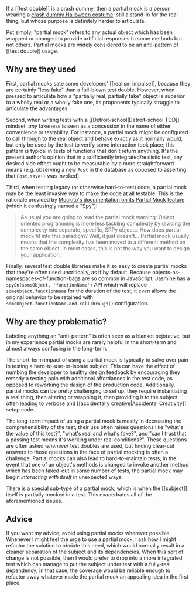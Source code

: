 If a [[test double]] is a crash dummy, then a partial mock is a person wearing a [crash dummy Halloween costume](https://www.google.com/search?q=crash+dummy+halloween+costume&safe=off&client=safari&rls=en&source=lnms&tbm=isch&sa=X&ved=0CAcQ_AUoAWoVChMI0ef2l7amyAIVxY8NCh13ZwAA&biw=1240&bih=716): still a stand-in for the real thing, but whose purpose is definitely harder to articulate.

Put simply, "partial mock" refers to any actual object which has been wrapped or changed to provide artificial responses to some methods but not others. Partial mocks are widely considered to be an anti-pattern of [[test double]] usage.

## Why are they used

First, partial mocks sate some developers' [[realism impulse]], because they are certainly "less fake" than a full-blown test double. However, when pressed to articulate how a "partially real, partially fake" object is superior to a wholly real or a wholly fake one, its proponents typically struggle to articulate the advantages.

Second, when writing tests with a [[Detroit-school|Detroit-school TDD]] mindset, _any_ fakeness is seen as a concession in the name of either convenience or testability. For instance, a partial mock might be configured to call through to the real object and behave exactly as it normally would, but only be used by the test to verify some interaction took place; this pattern is typical in tests of functions that don't return anything. It's the present author's opinion that in a sufficiently integrated/realistic test, any desired side effect ought to be measurable by a more straightforward means (e.g. observing a new `Post` in the database as opposed to asserting that `Post.save()` was invoked).

Third, when testing legacy (or otherwise hard-to-test) code, a partial mock may be the least invasive way to make the code at all testable. This is the rationale provided by [Mockito's documentation on its Partial Mock feature](http://site.mockito.org/mockito/docs/current/org/mockito/Mockito.html#16) (which it confusingly named a "Spy"):

> As usual you are going to read the partial mock warning: Object oriented programming is more less tackling complexity by dividing the complexity into separate, specific, SRPy objects. How does partial mock fit into this paradigm? Well, it just doesn't... Partial mock usually means that the complexity has been moved to a different method on the same object. In most cases, this is not the way you want to design your application.

Finally, several test double libraries make it so easy to create partial mocks that they're often used uncritically, as if by default. Because objects-as-namespaces-of-function-bags are so common in JavaScript, Jasmine has a `spyOn(someObject, 'functionName')` API which will replace `someObject.functionName` for the duration of the test; it even allows the original behavior to be retained with `someObject.functionName.and.callThrough()` configuration.

## Why are they problematic?

Labeling anything an "anti-pattern" is often seen as a blanket pejorative, but in my experience partial mocks are rarely helpful in the short-term and almost always confusing in the long-term.

The short-term impact of using a partial mock is typically to salve over pain in testing a hard-to-use-or-isolate subject. This can have the effect of numbing the developer to healthy design feedback by encouraging they remedy a testing pain with additional affordances in the test code, as opposed to reworking the design of the production code. Additionally, partial mocks can be pretty challenging to set up: they require instantiating a real thing, then altering or wrapping it, then providing it to the subject, often leading to verbose and [[accidentally creative|Accidental Creativity]] setup code.

The long-term impact of using a partial mock is mostly in decreasing the comprehensibility of the test; their use often raises questions like "what's the value of this test?", "what's real and what's fake?", and "can I trust that a passing test means it's working under real conditions?". These questions are often asked _whenever_ test doubles are used, but finding clear-cut answers to those questions in the face of partial mocking is often a challenge. Partial mocks can also lead to hard-to-maintain tests, in the event that one of an object's methods is changed to invoke another method which has been faked-out in some number of tests, the partial mock may begin *interacting with itself* in unexpected ways.

There is a special sub-type of a partial mock, which is when the [[subject]] itself is partially mocked in a test. This exacerbates all of the aforementioned issues.

## Advice

If you want my advice, avoid using partial mocks wherever possible. Whenever I might feel the urge to use a partial mock, I ask how I might refactor the solution to obviate this need, which would normally result in a cleaner separation of the subject and its dependencies. When this sort of change is not possible, then I would prefer to drop into a more integrated test which can manage to put the subject under test with a fully-real dependency; in that case, the coverage would be reliable enough to refactor away whatever made the partial mock an appealing idea in the first place.